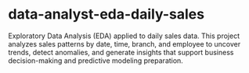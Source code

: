 # data-analyst-eda-daily-sales
Exploratory Data Analysis (EDA) applied to daily sales data. This project analyzes sales patterns by date, time, branch, and employee to uncover trends, detect anomalies, and generate insights that support business decision-making and predictive modeling preparation.
